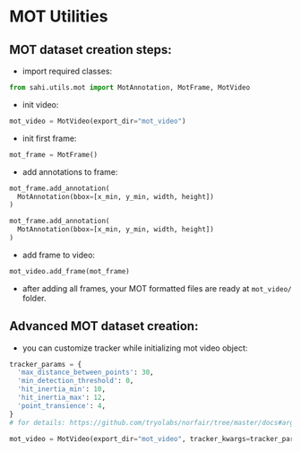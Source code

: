# MOT Utilities

## MOT dataset creation steps:

- import required classes:

```python
from sahi.utils.mot import MotAnnotation, MotFrame, MotVideo
```

- init video:

```python
mot_video = MotVideo(export_dir="mot_video")
```

- init first frame:

```python
mot_frame = MotFrame()
```

- add annotations to frame:

```python
mot_frame.add_annotation(
  MotAnnotation(bbox=[x_min, y_min, width, height])
)

mot_frame.add_annotation(
  MotAnnotation(bbox=[x_min, y_min, width, height])
)
```

- add frame to video:

```python
mot_video.add_frame(mot_frame)
```

- after adding all frames, your MOT formatted files are ready at `mot_video/` folder.

## Advanced MOT dataset creation:

- you can customize tracker while initializing mot video object:

```python
tracker_params = {
  'max_distance_between_points': 30,
  'min_detection_threshold': 0,
  'hit_inertia_min': 10,
  'hit_inertia_max': 12,
  'point_transience': 4,
}
# for details: https://github.com/tryolabs/norfair/tree/master/docs#arguments

mot_video = MotVideo(export_dir="mot_video", tracker_kwargs=tracker_params)
```